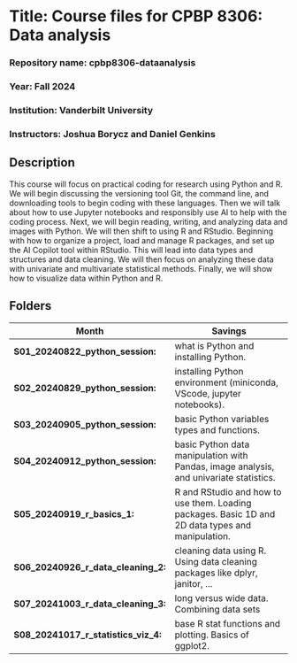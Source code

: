 # Title: Course files for CPBP 8306: Data analysis
### Repository name: cpbp8306-dataanalysis
### Year: Fall 2024
### Institution: Vanderbilt University
### Instructors: Joshua Borycz and Daniel Genkins

## Description
This course will focus on practical coding for research using Python and R. We will begin discussing the versioning tool Git, the command line, and downloading tools to begin coding with these languages. Then we will talk about how to use Jupyter notebooks and responsibly use AI to help with the coding process. Next, we will begin reading, writing, and analyzing data and images with Python. We will then shift to using R and RStudio. Beginning with how to organize a project, load and manage R packages, and set up the AI Copilot tool within RStudio. This will lead into data types and structures and data cleaning. We will then focus on analyzing these data with univariate and multivariate statistical methods. Finally, we will show how to visualize data within Python and R.
## Folders
| Month    | Savings |
| -------- | ------- |
| **S01_20240822_python_session:** | what is Python and installing Python. |
| **S02_20240829_python_session:** | installing Python environment (miniconda, VScode, jupyter notebooks). |
| **S03_20240905_python_session:** | basic Python variables types and functions. |
| **S04_20240912_python_session:** | basic Python data manipulation with Pandas, image analysis, and univariate statistics. |
| **S05_20240919_r_basics_1:**     | R and RStudio and how to use them. Loading packages. Basic 1D and 2D data types and manipulation. |
| **S06_20240926_r_data_cleaning_2:** | cleaning data using R. Using data cleaning packages like dplyr, janitor, ... |
| **S07_20241003_r_data_cleaning_3:** | long versus wide data. Combining data sets |
| **S08_20241017_r_statistics_viz_4:** | base R stat functions and plotting. Basics of ggplot2. |


